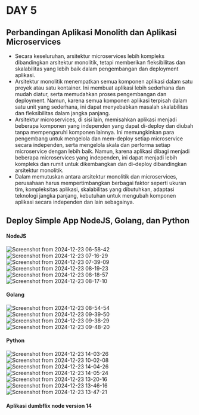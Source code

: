 # DAY 5
## Perbandingan Aplikasi Monolith dan Aplikasi Microservices
- Secara keseluruhan, arsitektur microservices lebih kompleks dibandingkan arsitektur monolitik, tetapi memberikan fleksibilitas dan skalabilitas yang lebih baik dalam pengembangan dan deployment aplikasi.
- Arsitektur monolitik menempatkan semua komponen aplikasi dalam satu proyek atau satu kontainer. Ini membuat aplikasi lebih sederhana dan mudah diatur, serta memudahkan proses pengembangan dan deployment. Namun, karena semua komponen aplikasi terpisah dalam satu unit yang sederhana, ini dapat menyebabkan masalah skalabilitas dan fleksibilitas dalam jangka panjang.
- Arsitektur microservices, di sisi lain, memisahkan aplikasi menjadi beberapa komponen yang independen yang dapat di-deploy dan diubah tanpa mempengaruhi komponen lainnya. Ini memungkinkan para pengembang untuk mengelola dan mem-deploy setiap microservice secara independen, serta mengelola skala dan performa setiap microservice dengan lebih baik. Namun, karena aplikasi dibagi menjadi beberapa microservices yang independen, ini dapat menjadi lebih kompleks dan rumit untuk dikembangkan dan di-deploy dibandingkan arsitektur monolitik.
- Dalam memutuskan antara arsitektur monolitik dan microservices, perusahaan harus mempertimbangkan berbagai faktor seperti ukuran tim, kompleksitas aplikasi, skalabilitas yang dibutuhkan, adaptasi teknologi jangka panjang, kebutuhan untuk mengubah komponen aplikasi secara independen dan lain sebagainya.
## Deploy Simple App NodeJS, Golang, dan Python
#### NodeJS
![Screenshot from 2024-12-23 06-58-42](https://github.com/user-attachments/assets/ad5d6c0b-3986-4d42-91af-a61f1dcb453c)
![Screenshot from 2024-12-23 07-16-29](https://github.com/user-attachments/assets/a158c2fa-df05-4fb1-8adf-60cad3952703)
![Screenshot from 2024-12-23 07-39-09](https://github.com/user-attachments/assets/3ea85836-bdb0-435e-877f-23286b040b23)
![Screenshot from 2024-12-23 08-19-23](https://github.com/user-attachments/assets/6a86ce3d-36ec-4627-b5fa-ff651f25b916)
![Screenshot from 2024-12-23 08-18-57](https://github.com/user-attachments/assets/1a206a80-eee2-4f59-879e-1d742679b429)
![Screenshot from 2024-12-23 08-17-10](https://github.com/user-attachments/assets/872a5b3f-7896-463b-b832-772712c001bc)
#### Golang
![Screenshot from 2024-12-23 08-54-54](https://github.com/user-attachments/assets/7c0764aa-6b1d-466e-abb9-69badc856da7)
![Screenshot from 2024-12-23 09-39-50](https://github.com/user-attachments/assets/8756c008-74a5-48e5-9e3c-6e6e2954c49a)
![Screenshot from 2024-12-23 09-38-29](https://github.com/user-attachments/assets/d340340b-3723-46a7-ba2b-2bad7c92f30f)
![Screenshot from 2024-12-23 09-48-20](https://github.com/user-attachments/assets/0771e518-c736-43f8-9117-5ecf38854c1c)
#### Python
![Screenshot from 2024-12-23 14-03-26](https://github.com/user-attachments/assets/3aa868bf-b796-410f-b4f3-7c661751ec0f)
![Screenshot from 2024-12-23 10-02-08](https://github.com/user-attachments/assets/aa7cd535-cce4-4db3-9820-ff2db539cc37)
![Screenshot from 2024-12-23 14-04-26](https://github.com/user-attachments/assets/bb01848f-ea32-4048-8472-435ad0855393)
![Screenshot from 2024-12-23 14-05-24](https://github.com/user-attachments/assets/06463ca2-fc08-4984-9d16-5303e2bc8743)
![Screenshot from 2024-12-23 13-20-16](https://github.com/user-attachments/assets/6ed44e9a-aaf4-4c6c-9102-be04081eacb4)
![Screenshot from 2024-12-23 13-46-16](https://github.com/user-attachments/assets/86be6265-10f0-42a0-b4fc-725d8fddd7b7)
![Screenshot from 2024-12-23 13-47-21](https://github.com/user-attachments/assets/adc1106e-c7a3-4a79-994e-ff559d61946b)

#### Aplikasi dumbflix node version 14
